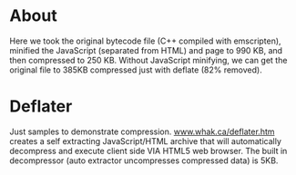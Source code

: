 # About

Here we took the original bytecode file (C++ compiled with emscripten), minified the JavaScript (separated from HTML) and page to 990 KB, and then compressed to 250 KB. Without JavaScript minifying, we can get the original file to 385KB compressed just with deflate (82% removed).

# Deflater
Just samples to demonstrate compression. www.whak.ca/deflater.htm creates a self extracting JavaScript/HTML archive that will automatically decompress and execute client side VIA HTML5 web browser. The built in decompressor (auto extractor uncompresses compressed data) is 5KB.
